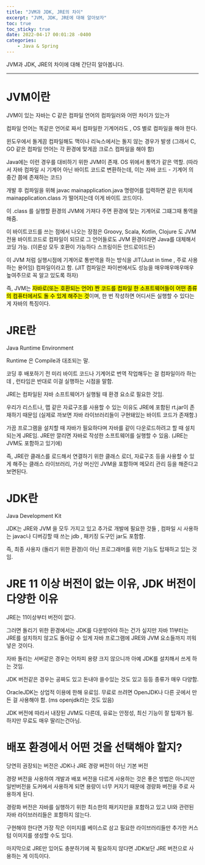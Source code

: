 ```yaml
---
title: "JVM과 JDK, JRE의 차이"
excerpt: "JVM, JDK, JRE에 대해 알아보자"
toc: true
toc_sticky: true
date: 2022-04-17 00:01:28 -0400
categories: 
    - Java & Spring
---
```


JVM과 JDK, JRE의 차이에 대해 간단히 알아봅니다.
<hr/>

# JVM이란
JVM이 있는 자바는 C 같은 컴파일 언어의 컴파일러와 어떤 차이가 있는가

컴파일 언어는 똑같은 언어로 짜서 컴파일한 기계어라도 , OS 별로 컴파일을 해야 한다.

윈도우에서 돌게끔 컴파일해도 맥이나 리눅스에서는 돌지 않는 경우가 발생 (그래서 C, GO 같은 컴파일 언어는 각 환경에 맞게끔 크로스 컴파일을 해야 함)

Java에는 이런 경우를 대비하기 위한 JVM이 존재. OS 위에서 통역가 같은 역할. (따라서 자바 컴파일 시 기계어 아닌 바이트 코드로 변환하는데, 이는 자바 코드 - 기계어 의 중간 쯤에 존재하는 코드)

개발 후 컴파일을 위해 javac mainapplication.java 명령어를 입력하면 같은 위치에 mainapplication.class 가 떨어지는데 이게 바이트 코드이다.

이 .class 를 실행할 환경의 JVM에 가져다 주면 환경에 맞는 기계어로 그떄그때 통역을 해줌.

이 바이트코드를 쓰는 점에서 나오는 장점은 Groovy, Scala, Kotlin, Clojure 도 JVM 전용 바이트코드로 컴파일이 되므로 그 언어들로도 JVM 환경이라면 Java를 대체해서 코딩 가능. (이론상 모두 호환이 가능하다 스프링이든 안드로이드든)

이 JVM 처럼 실행시점에 기계어로 통번역을 하는 방식을 JIT(Just in time , 주로 사용하는 용어임) 컴파일이라고 함. (JIT 컴파일은 파이썬에서도 성능을 매우매우매우매우 높여주므로 꼭 알고 있도록 하자)

즉, JVM는 <mark>자바로(또는 호환되는 언어) 짠 코드를 컴파일 한 소프트웨어들이 어떤 종류의 컴퓨터에서도 돌 수 있게 해주는 것</mark>이며, 한 번 작성하면 어디서든 실행할 수 있다는 게 자바의 특징이다.

# JRE란
Java Runtime Environment

Runtime 은 Compile과 대조되는 말. 

코딩 후 배포하기 전 미리 바이트 코드나 기계어로 번역 작업해두는 걸 컴파일이라 하는데 , 런타임은 반대로 이걸 실행하는 시점을 말함. 

JRE는 컴파일된 자바 소프트웨어가 실행될 때 환경 요소로 필요한 것임.

우리가 리스트나, 맵 같은 자료구조를 사용할 수 있는 이유도 JRE에 포함된 rt.jar이 존재하기 때문임 (실제로 까보면 자바 라이브러리들이 구현돼있는 바이트 코드가 존재함.)

가끔 프로그램을 설치할 때 자바가 필요하다며 자바를 같이 다운로드하려고 할 때 설치되는게 JRE임. JRE만 깔리면 자바로 작성한 소프트웨어를 실행할 수 있음. (JRE는 JVM도 포함하고 있기에)

즉, JRE란 클래스를 로드해서 연결하기 위한 클래스 로더, 자료구조 등을 사용할 수 있게 해주는 클래스 라이브러리, 가상 머신인 JVM을 포함하며 메모리 관리 등을 해준다고 보면된다.

# JDK란
Java Development Kit

JDK는 JRE와 JVM 을 모두 가지고 있고 추가로 개발에 필요한 것들 , 컴파일 시 사용하는 javac나 디버깅할 때 쓰는 jdb , 패키징 도구인 jar도 포함함.

즉, 최종 사용자 (돌리기 위한 환경)이 아닌 프로그래머를 위한 기능도 탑재하고 있는 것임.

# JRE 11 이상 버전이 없는 이유, JDK 버전이 다양한 이유
JRE는 11이상부터 버전이 없다. 

그러면 돌리기 위한 환경에서는 JDK를 다운받아야 하는 건가 싶지만 자바 11부터는 JRE를 설치하지 않고도 돌아갈 수 있게 자바 프로그램에 JRE와 JVM 요소들까지 끼워넣은 것이다.

자바 돌리는 서버같은 경우는 어차피 용량 크지 않으니까 아예 JDK를 설치해서 쓰게 하는 것임.

JDK 버전같은 경우는 공짜도 있고 돈내야 쓸수있는 것도 있고 등등 종류가 매우 다양함. 

OracleJDK는 상업적 이용에 한해 유료임. 무료로 쓰려면 OpenJDK나 다른 곳에서 만든 걸 사용해야 함. (ms openjdk라는 것도 있음)

JDK 버전에 따라서 내장된 JVM도 다른데, 유료는 안정성, 최신 기능이 잘 탑재가 됨. 하지만 무료도 매우 딸리는건아님.

# 배포 환경에서 어떤 것을 선택해야 할지?

당연히 권장되는 버전은 JDK나 JRE 경량 버전이 아닌 기본 버전

경량 버전을 사용하여 개발과 배포 버전을 다르게 사용하는 것은 좋은 방법은 아니지만 일반버전을 도커에서 사용하게 되면 용량이 너무 커지기 때문에 경량화 버전을 주로 사용하게 된다.

경랑화 버전은 자바를 실행하기 위한 최소한의 패키지만을 포함하고 있고 UI와 관련된 자바 라이브러리들은 포함하지 않는다. 

구현해야 한다면 가장 작은 이미지를 베이스로 삼고 필요한 라이브러리들만 추가한 커스텀 이미지를 생성할 수도 있다.

마지막으로 JRE만 있어도 충분하기에 꼭 필요하지 않다면 JDK보단 JRE 버전으로 사용하는 게 이득이다.